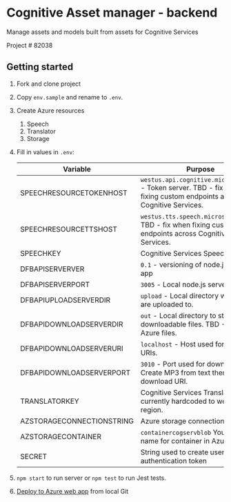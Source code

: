 # Cognitive Asset manager - backend
Manage assets and models built from assets for Cognitive Services

Project # 82038

## Getting started

1. Fork and clone project
1. Copy `env.sample` and rename to `.env`. 
1. Create Azure resources
    1. Speech
    1. Translator
    1. Storage
1. Fill in values in `.env`:

    |Variable|Purpose|
    |--|--|
    |SPEECHRESOURCETOKENHOST|`westus.api.cognitive.microsoft.com` - Token server. TBD - fix when fixing custom endpoints across Cognitive Services.
    |SPEECHRESOURCETTSHOST|`westus.tts.speech.microsoft.com` - TBD - fix when fixing custom endpoints across Cognitive Services.|
    |SPEECHKEY|Cognitive Services Speech key|
    |DFBAPISERVERVER|`0.1` - versioning of node.js server app|
    |DFBAPISERVERPORT|`3005` - Local node.js server port.|
    |DFBAPIUPLOADSERVERDIR|`upload` - Local directory where files are uploaded to.|
    |DFBAPIDOWNLOADSERVERDIR|`out` - Local directory to store downloadable files. TBD - Move to Azure files. |
    |DFBAPIDOWNLOADSERVERURI|`localhost` - Host used for download URIs.|
    |DFBAPIDOWNLOADSERVERPORT|`3010` - Port used for download URIs. Create MP3 from text then return download URI.|
    |TRANSLATORKEY|Cognitive Services Translator key, currently hardcoded to westus region.|
    |AZSTORAGECONNECTIONSTRING|Azure storage connection string|
    |AZSTORAGECONTAINER|`containercogservblob` Your custom name for container in Azure Storage|
    |SECRET|String used to create user authentication token|

1. `npm start` to run server or `npm test` to run Jest tests. 
1. [Deploy to Azure web app](https://docs.microsoft.com/en-us/azure/app-service/deploy-local-git) from local Git